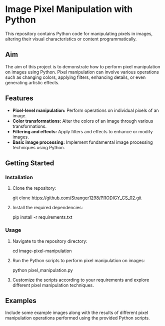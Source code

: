 # Image Pixel Manipulation with Python

This repository contains Python code for manipulating pixels in images, altering their visual characteristics or content programmatically.

## Aim

The aim of this project is to demonstrate how to perform pixel manipulation on images using Python. Pixel manipulation can involve various operations such as changing colors, applying filters, enhancing details, or even generating artistic effects.

## Features

- **Pixel-level manipulation:** Perform operations on individual pixels of an image.
- **Color transformations:** Alter the colors of an image through various transformations.
- **Filtering and effects:** Apply filters and effects to enhance or modify images.
- **Basic image processing:** Implement fundamental image processing techniques using Python.

## Getting Started

### Installation

1. Clone the repository:


    git clone https://github.com/Stranger1298/PRODIGY_CS_02.git


2. Install the required dependencies:

   
    pip install -r requirements.txt


### Usage

1. Navigate to the repository directory:

    
    cd image-pixel-manipulation
 

2. Run the Python scripts to perform pixel manipulation on images:


    python pixel_manipulation.py
 

3. Customize the scripts according to your requirements and explore different pixel manipulation techniques.

## Examples

Include some example images along with the results of different pixel manipulation operations performed using the provided Python scripts.


